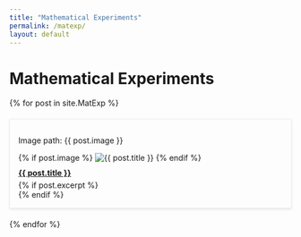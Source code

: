 ```yaml
---
title: "Mathematical Experiments"
permalink: /matexp/
layout: default
---
```


<h1>Mathematical Experiments</h1>

<style>
.matexp-grid {
  display: grid;
  grid-template-columns: repeat(auto-fit, minmax(300px, 1fr)); /* Responsive grid */
  gap: 20px;
  list-style: none;
  padding: 0;
}

.matexp-card {
  border: 1px solid #eee;
  padding: 15px;
  box-shadow: 0 2px 4px rgba(0, 0, 0, 0.1);
  transition: transform 0.2s ease-in-out;
}

.matexp-card:hover {
  transform: translateY(-5px); /* Slight lift on hover */
}

.matexp-image {
  max-width: 100%;
  height: auto;
  margin-bottom: 10px;
}

.matexp-title {
  display: block;
  font-weight: bold;
  margin-bottom: 5px;
}

.matexp-excerpt {
  max-height: 0;
  overflow: hidden;
  transition: max-height 0.3s ease-out;
}

.matexp-card:hover .matexp-excerpt {
  max-height: 200px; /* Adjust as needed */
}
</style>

<ul class="matexp-grid">
  {% for post in site.MatExp %}
    <li class="matexp-card">
      <p>Image path: {{ post.image }}</p>
      {% if post.image %}
        <img src="{{ post.image | relative_url }}" alt="{{ post.title }}" class="matexp-image">
      {% endif %}
      <a href="{{ post.url }}" class="matexp-title">{{ post.title }}</a>
      {% if post.excerpt %}
        <div class="matexp-excerpt">
          <p>{{ post.excerpt }}</p>
        </div>
      {% endif %}
    </li>
  {% endfor %}
</ul>